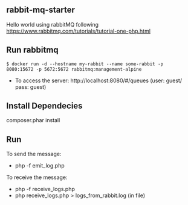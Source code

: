 ## rabbit-mq-starter
Hello world using rabbitMQ following https://www.rabbitmq.com/tutorials/tutorial-one-php.html


## Run rabbitmq
<code>$ docker run -d --hostname my-rabbit --name some-rabbit -p 8080:15672 -p 5672:5672 rabbitmq:management-alpine</code>

   - To access the server:
http://localhost:8080/#/queues
(user: guest/ pass: guest)


## Install Dependecies
composer.phar install

## Run
To send the message:
   - php -f emit_log.php

To receive the message:
   - php -f receive_logs.php
   - php receive_logs.php > logs_from_rabbit.log (in file)

